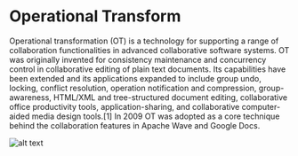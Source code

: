 # Operational Transform
Operational transformation (OT) is a technology for supporting a range of collaboration functionalities in advanced collaborative software systems. OT was originally invented for consistency maintenance and concurrency control in collaborative editing of plain text documents. Its capabilities have been extended and its applications expanded to include group undo, locking, conflict resolution, operation notification and compression, group-awareness, HTML/XML and tree-structured document editing, collaborative office productivity tools, application-sharing, and collaborative computer-aided media design tools.[1] In 2009 OT was adopted as a core technique behind the collaboration features in Apache Wave and Google Docs.

![alt text](https://cdn-images-1.medium.com/max/2000/0*AnGQ7dnfty0Fz-2d.png)
